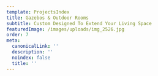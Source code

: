 ```yaml
---
template: ProjectsIndex
title: Gazebos & Outdoor Rooms
subtitle: Custom Designed To Extend Your Living Space
featuredImage: /images/uploads/img_2526.jpg
order: 7
meta:
  canonicalLink: ''
  description: ''
  noindex: false
  title: ''
---
```

